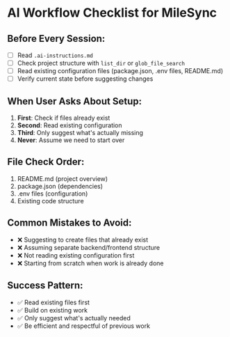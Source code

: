 # AI Workflow Checklist for MileSync

## Before Every Session:
- [ ] Read `.ai-instructions.md`
- [ ] Check project structure with `list_dir` or `glob_file_search`
- [ ] Read existing configuration files (package.json, .env files, README.md)
- [ ] Verify current state before suggesting changes

## When User Asks About Setup:
1. **First**: Check if files already exist
2. **Second**: Read existing configuration
3. **Third**: Only suggest what's actually missing
4. **Never**: Assume we need to start over

## File Check Order:
1. README.md (project overview)
2. package.json (dependencies)
3. .env files (configuration)
4. Existing code structure

## Common Mistakes to Avoid:
- ❌ Suggesting to create files that already exist
- ❌ Assuming separate backend/frontend structure
- ❌ Not reading existing configuration first
- ❌ Starting from scratch when work is already done

## Success Pattern:
- ✅ Read existing files first
- ✅ Build on existing work
- ✅ Only suggest what's actually needed
- ✅ Be efficient and respectful of previous work
